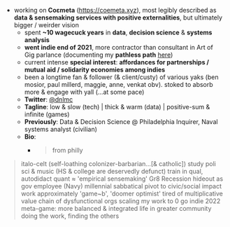 - working on **Coεmeta** (https://coemeta.xyz), most legibly described as **data & sensemaking services with positive externalities**, but ultimately bigger / weirder vision
    - spent **~10 wagecuck years** in **data**, **decision science** & **systems analysis**
    - **went indie end of 2021**, more contractor than consultant in Art of Gig parlance (documenting my __pathless path__ [here](https://github.com/coemeta/public-work-log))
    - current intense __special interest__: **affordances for partnerships / mutual aid / solidarity economies among indies**
    - been a longtime fan & follower (& client/custy) of various yaks (ben mosior, paul millerd, maggie, anne, venkat obv). stoked to absorb more & engage with yall (...at some pace)
    - **Twitter**: [@dnlmc](https://twitter.com/dnlmc)
    - **Tagline**: low & slow (tech) | thick & warm (data) | positive-sum & infinite (games)
    - **Previously**: Data & Decision Science @ Philadelphia Inquirer, Naval systems analyst (civilian)
    - **Bio**:
        - > from philly
> italo-celt (self-loathing colonizer-barbarian...[& catholic])
> study poli sci & music (HS & college are deservedly defunct)
> train in qual, autodidact quant ≈ 'empirical sensemaking'
> Gr8 Recession hideout as gov employee (Navy)
> millennial sabbatical
> pivot to civic/social impact work
> approximately 'game~b', 'doomer optimist'
> tired of multiplicative value chain of dysfunctional orgs scaling my work to 0
> go indie 2022
> meta-game: more balanced & integrated life in greater community
> doing the work, finding the others
